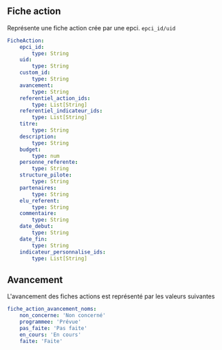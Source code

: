 ## Fiche action

Représente une fiche action crée par une epci.
`epci_id/uid`

```yaml
FicheAction:
    epci_id:
        type: String
    uid:
        type: String
    custom_id:
        type: String
    avancement:
        type: String
    referentiel_action_ids:
        type: List[String]
    referentiel_indicateur_ids:
        type: List[String]
    titre:
        type: String
    description:
        type: String
    budget:
        type: num
    personne_referente:
        type: String
    structure_pilote:
        type: String
    partenaires:
        type: String
    elu_referent:
        type: String
    commentaire:
        type: String
    date_debut:
        type: String
    date_fin:
        type: String
    indicateur_personnalise_ids:
        type: List[String]
```

## Avancement

L'avancement des fiches actions est représenté par les valeurs suivantes

```yaml
fiche_action_avancement_noms:
    non_concerne: 'Non concerné'
    programmee: 'Prévue'
    pas_faite: 'Pas faite'
    en_cours: 'En cours'
    faite: 'Faite'
```
